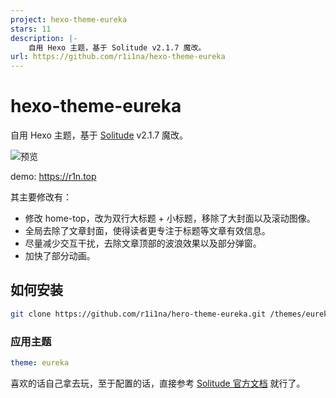 ```yaml
---
project: hexo-theme-eureka
stars: 11
description: |-
    自用 Hexo 主题，基于 Solitude v2.1.7 魔改。
url: https://github.com/r1i1na/hexo-theme-eureka
---
```


# hexo-theme-eureka
自用 Hexo 主题，基于 [Solitude](https://github.com/everfu/hexo-theme-solitude) v2.1.7 魔改。

![预览](/preview.png)

demo: https://r1n.top

其主要修改有：
- 修改 home-top，改为双行大标题 + 小标题，移除了大封面以及滚动图像。
- 全局去除了文章封面，使得读者更专注于标题等文章有效信息。
- 尽量减少交互干扰，去除文章顶部的波浪效果以及部分弹窗。
- 加快了部分动画。

## 如何安装
```bash
git clone https://github.com/r1i1na/hero-theme-eureka.git /themes/eureka
```
### 应用主题
```yaml
theme: eureka
```

喜欢的话自己拿去玩，至于配置的话，直接参考 [Solitude 官方文档](https://solitude.js.org/) 就行了。

